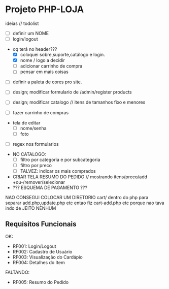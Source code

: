# Projeto PHP-LOJA
ideias // todolist

- [ ] definir um NOME
- [ ] login/logout 

- oq terá no header???
    -[X] coloquei sobre,suporte,catálogo e login.
    -[X] nome / logo a decidir
    -[ ] adicionar carrinho de compra 
    -[ ] pensar em mais coisas

- [ ] definir a paleta de cores pro site.

- [ ] design; modificar formulario de /admin/register products
- [ ] design; modificar catalogo // itens de tamanhos fixo e menores
- [ ] fazer carrinho de compras

- tela de editar 
    - [ ] nome/senha
    - [ ] foto

- [ ] regex nos formularios

- NO CATALOGO:
    - [ ] filtro por categoria e por subcategoria
    - [ ] filtro por preco
    - [ ] TALVEZ: indicar os mais comprados

- CRIAR TELA RESUMO DO PEDIDO // mostrando itens/preco/add +ou-/remover/selecionar
- ??? ESQUEMA DE PAGAMENTO ???

NAO CONSEGUI COLOCAR UM DIRETORIO cart/ dentro do php para separar add.php,update.php etc
entao fiz cart-add.php etc porque nao tava indo de JEITO NENHUM

## Requisitos Funcionais

OK:
- RF001: Login/Logout
- RF002: Cadastro de Usuário
- RF003: Visualização do Cardápio
- RF004: Detalhes do Item

FALTANDO:
- RF005: Resumo do Pedido
